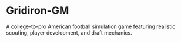 # Gridiron-GM
A college-to-pro American football simulation game featuring realistic scouting, player development, and draft mechanics.
